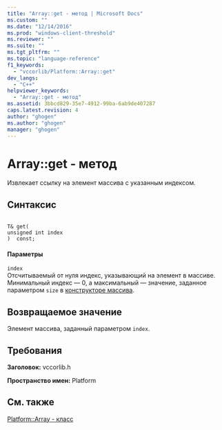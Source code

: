 ```yaml
---
title: "Array::get - метод | Microsoft Docs"
ms.custom: ""
ms.date: "12/14/2016"
ms.prod: "windows-client-threshold"
ms.reviewer: ""
ms.suite: ""
ms.tgt_pltfrm: ""
ms.topic: "language-reference"
f1_keywords: 
  - "vccorlib/Platform::Array::get"
dev_langs: 
  - "C++"
helpviewer_keywords: 
  - "Array::get - метод"
ms.assetid: 3bbcd829-35e7-4912-99ba-6ab9de407287
caps.latest.revision: 4
author: "ghogen"
ms.author: "ghogen"
manager: "ghogen"
---
```

# Array::get - метод
Извлекает ссылку на элемент массива с указанным индексом.  
  
## Синтаксис  
  
```  
  
T& get(  
unsigned int index  
)  const;  
```  
  
#### Параметры  
 `index`  
 Отсчитываемый от нуля индекс, указывающий на элемент в массиве. Минимальный индекс — 0, а максимальный — значение, заданное параметром `size` в [конструкторе массива](../cppcx/array-constructors.md).  
  
## Возвращаемое значение  
 Элемент массива, заданный параметром `index`.  
  
## Требования  
 **Заголовок:** vccorlib.h  
  
 **Пространство имен:** Platform  
  
## См. также  
 [Platform::Array \- класс](../cppcx/platform-array-class.md)